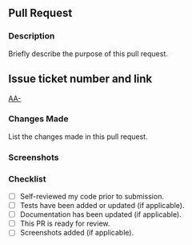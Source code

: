 ## Pull Request

### Description

Briefly describe the purpose of this pull request.

## Issue ticket number and link

[AA-](https://igit.atlassian.net/jira/software/projects/AA/boards/1?selectedIssue=AA-)

### Changes Made

List the changes made in this pull request.

### Screenshots

### Checklist

- [ ] Self-reviewed my code prior to submission.
- [ ] Tests have been added or updated (if applicable).
- [ ] Documentation has been updated (if applicable).
- [ ] This PR is ready for review.
- [ ] Screenshots added (if applicable).
